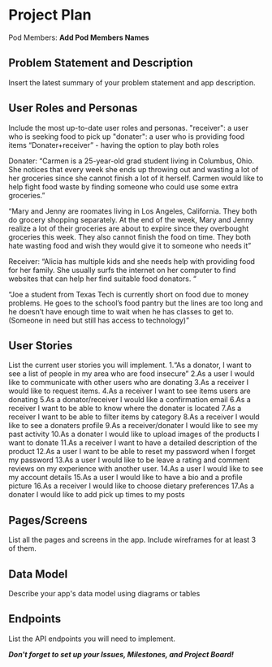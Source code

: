 # Project Plan

Pod Members: **Add Pod Members Names**

## Problem Statement and Description

Insert the latest summary of your problem statement and app description.

## User Roles and Personas

Include the most up-to-date user roles and personas.
"receiver": a user who is seeking food to pick up 
"donater": a user who is providing food items
“Donater+receiver” - having the option to play both roles

Donater: 
“Carmen is a 25-year-old grad student living in Columbus, Ohio. She notices that every week she ends up throwing out and wasting a lot of her groceries since she cannot finish a lot of it herself. Carmen would like to help fight food waste by finding someone who could use some extra groceries.”

“Mary and Jenny are roomates living in Los Angeles, California. They both do grocery shopping separately. At the end of the week, Mary and Jenny realize a lot of their groceries are about to expire since they overbought groceries this week. They also cannot finish the food on time. They both hate wasting food and wish they would give it to someone who needs it”

Receiver:
“Alicia has multiple kids and she needs help with providing food for her family. She usually surfs the internet on her computer to find websites that can help her find suitable food donators. “

“Joe a student from Texas Tech is currently short on food due to money problems. He goes to the school’s food pantry but the lines are too long and he doesn’t have enough time to wait when he has classes to get to. (Someone in need but still has access to technology)”


## User Stories

List the current user stories you will implement.
1.“As a donator, I want to see a list of people in my area who are food insecure”
2.As a user I would like to communicate with other users who are donating
3.As a receiver I would like to request items.
4.As a receiver I want to see items users are donating
5.As a donator/receiver I would like a confirmation email 
6.As a receiver I want to be able to know where the donater is located
7.As a receiver I want to be able to filter items by category
8.As a receiver I would like to see a donaters profile
9.As a receiver/donater I would like to see my past activity
10.As a donater I would like to upload images of the products I want to donate
11.As a receiver I want to have a detailed description of the product
12.As a user I want to be able to reset my password when I forget my password
13.As a user I would like to be leave a rating and comment reviews on my experience with another user.
14.As a user I would like to see my account details 
15.As a user I would like to have a bio and a profile picture
16.As a receiver I would like to choose dietary preferences 
17.As a donater I would like to add pick up times to my posts

## Pages/Screens

List all the pages and screens in the app. Include wireframes for at least 3 of them.

## Data Model

Describe your app's data model using diagrams or tables

## Endpoints

List the API endpoints you will need to implement.

***Don't forget to set up your Issues, Milestones, and Project Board!***
